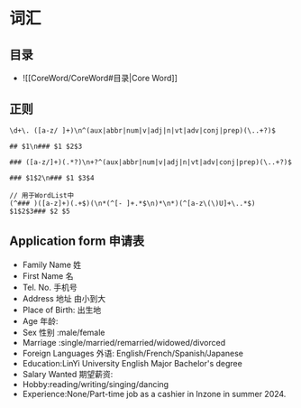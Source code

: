 # 词汇

## 目录

- ![[CoreWord/CoreWord#目录|Core Word]]

## 正则

```regexp
\d+\. ([a-z/ ]+)\n^(aux|abbr|num|v|adj|n|vt|adv|conj|prep)(\..+?)$

## $1\n### $1 $2$3

### ([a-z/]+)(.*?)\n+?^(aux|abbr|num|v|adj|n|vt|adv|conj|prep)(\..+?)$

### $1$2\n### $1 $3$4

// 用于WordList中
(^### )([a-z]+)(.+$)(\n*(^[- ]+.*$\n)*\n*)(^[a-z\(\)U]+\..*$)
$1$2$3### $2 $5

```

## Application form 申请表

- Family Name 姓
- First Name 名
- Tel. No. 手机号
- Address 地址 由小到大
- Place of Birth: 出生地
- Age 年龄:
- Sex 性别 :male/female
- Marriage :single/married/remarried/widowed/divorced
- Foreign Languages 外语: English/French/Spanish/Japanese
- Education:LinYi University English Major Bachelor's degree
- Salary Wanted 期望薪资:
- Hobby:reading/writing/singing/dancing
- Experience:None/Part-time job as a cashier in Inzone in summer 2024.